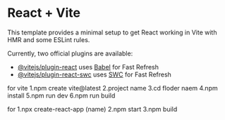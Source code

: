 # React + Vite

This template provides a minimal setup to get React working in Vite with HMR and some ESLint rules.

Currently, two official plugins are available:

- [@vitejs/plugin-react](https://github.com/vitejs/vite-plugin-react/blob/main/packages/plugin-react/README.md) uses [Babel](https://babeljs.io/) for Fast Refresh
- [@vitejs/plugin-react-swc](https://github.com/vitejs/vite-plugin-react-swc) uses [SWC](https://swc.rs/) for Fast Refresh


for vite 
1.npm create vite@latest
2.project name
3.cd floder naem
4.npm install
5.npm run dev
6.npm run build


for 
1.npx create-react-app (name)
2.npm start
3.npm build